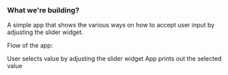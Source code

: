 ### What we're building?
A simple app that shows the various ways on how to accept user input by adjusting the slider widget.

Flow of the app:

User selects value by adjusting the slider widget
App prints out the selected value